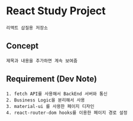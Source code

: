# React Study Project
```
리액트 삽질용 저장소
```

## Concept
```
제목과 내용을 추가하면 계속 보여줌
```

## Requirement (Dev Note)
```
1. fetch API를 사용해서 BackEnd 서버와 통신
2. Business Logic을 분리해서 사용
3. material-ui 를 사용한 페이지 디자인
4. react-router-dom hooks를 이용한 페이지 경로 설정
```